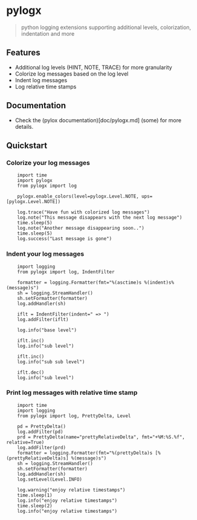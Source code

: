 # pylogx
> python logging extensions supporting additional levels, colorization, indentation and more

## Features

-   Additional log levels (HINT, NOTE, TRACE) for more granularity
-   Colorize log messages based on the log level
-   Indent log messages
-   Log relative time stamps

## Documentation

-   Check the (pylox documentation)[doc/pylogx.md] (some) for more details.

## Quickstart

### Colorize your log messages

        import time
        import pylogx
        from pylogx import log

        pylogx.enable_colors(level=pylogx.Level.NOTE, ups=[pylogx.Level.NOTE])

        log.trace("Have fun with colorized log messages")
        log.note("This message disappears with the next log message")
        time.sleep(5)
        log.note("Another message disappearing soon..")
        time.sleep(5)
        log.success("Last message is gone")

### Indent your log messages

        import logging
        from pylogx import log, IndentFilter

        formatter = logging.Formatter(fmt="%(asctime)s %(indent)s%(message)s")
        sh = logging.StreamHandler()
        sh.setFormatter(formatter)
        log.addHandler(sh)

        iflt = IndentFilter(indent=" => ")
        log.addFilter(iflt)

        log.info("base level")

        iflt.inc()
        log.info("sub level")

        iflt.inc()
        log.info("sub sub level")

        iflt.dec()
        log.info("sub level")

### Print log messages with relative time stamp

        import time
        import logging
        from pylogx import log, PrettyDelta, Level

        pd = PrettyDelta()
        log.addFilter(pd)
        prd = PrettyDelta(name="prettyRelativeDelta", fmt="+%M:%S.%f", relative=True)
        log.addFilter(prd)
        formatter = logging.Formatter(fmt="%(prettyDelta)s [%(prettyRelativeDelta)s] %(message)s")
        sh = logging.StreamHandler()
        sh.setFormatter(formatter)
        log.addHandler(sh)
        log.setLevel(Level.INFO)

        log.warning("enjoy relative timestamps")
        time.sleep(1)
        log.info("enjoy relative timestamps")
        time.sleep(2)
        log.info("enjoy relative timestamps")
